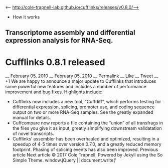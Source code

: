 <-- http://cole-trapnell-lab.github.io/cufflinks/releases/v0.8.0/-->

* How it works
## Transcriptome assembly and differential expression analysis for RNA-Seq.
# Cufflinks 0.8.1 released
__ February 05, 2010 __ February 05, 2010 __ Permalink __ Like __ Tweet __ +1
We are happy to announce a major update to Cufflinks that introduces some powerful new features and includes a number of performance improvement and bug fixes. Highlights include:
* Cufflinks now includes a new tool, “Cuffdiff”, which performs testing for differential expression, splicing, promoter use, and coding sequence output on two or more RNA-Seq samples. See the greatly expanded manual for details.
* Cuffcompare now reports a file containing the “union” of all transfrags in the files you give it as input, greatly simplifying downstream validatation of novel transcripts.
* Cufflinks’ assembler has been overhauled and optimized, resulting in a speedup of 4-5 times over version 0.7.0, and a greatly reduced memory footprint. Phasing of splicing events has also been improved.
Previous article Next article
© 2017 Cole Trapnell. Powered by Jekyll using the So Simple Theme.
window.jQuery || document.write('<script src="http://cole-trapnell- lab.github.io/cufflinks/assets/js/vendor/jquery-1.9.1.min.js"><\/script>') var _gaq = _gaq || []; var pluginUrl = '//www.google- analytics.com/plugins/ga/inpage_linkid.js'; _gaq.push(['_require', 'inpage_linkid', pluginUrl]); _gaq.push(['_setAccount', 'UA-6101038-2']); _gaq.push(['_trackPageview']); (function() { var ga = document.createElement('script'); ga.type = 'text/javascript'; ga.async = true; ga.src = ('https:' == document.location.protocol ? 'https://ssl' : 'http://www') + '.google-analytics.com/ga.js'; var s = document.getElementsByTagName('script')[0]; s.parentNode.insertBefore(ga, s); })();